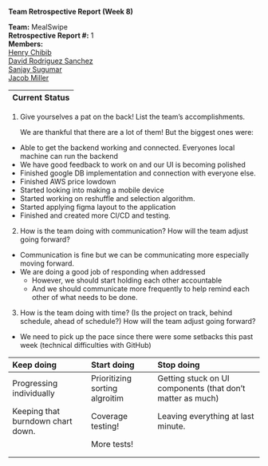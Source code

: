 **Team Retrospective Report (Week 8\)**

**Team:** MealSwipe  
**Retrospective Report \#:** 1  
**Members:**   
[Henry Chibib](mailto:hchibib@tamu.edu)  
[David Rodriguez Sanchez](mailto:david.rodriguez24@tamu.edu)  
[Sanjay Sugumar](mailto:sanjaysugumar20@tamu.edu)  
[Jacob Miller](mailto:jpmill25@tamu.edu)

| Current Status |
| :---- |

1. Give yourselves a pat on the back\! List the team’s accomplishments.

   We are thankful that there are a lot of them\! But the biggest ones were:  
* Able to get the backend working and connected. Everyones local machine can run the backend  
* We have good feedback to work on and our UI is becoming polished  
* Finished google DB implementation and connection with everyone else.  
* Finished AWS price lowdown  
* Started looking into making a mobile device  
* Started working on reshuffle and selection algorithm.  
* Started applying figma layout to the application  
* Finished and created more CI/CD and testing.  
    
2. How is the team doing with communication? How will the team adjust going forward? 

* Communication is fine but we can be communicating more especially moving forward.  
* We are doing a good job of responding when addressed  
  * However, we should start holding each other accountable   
  * And we should communicate more frequently to help remind each other of what needs to be done.


3. How is the team doing with time? (Is the project on track, behind schedule, ahead of schedule?) How will the team adjust going forward?   
* We need to pick up the pace since there were some setbacks this past week (technical difficulties with GitHub)


| Keep doing | Start doing | Stop doing |
| :---- | :---- | :---- |
| Progressing individually | Prioritizing sorting algroitim | Getting stuck on UI components (that don’t matter as much) |
| Keeping that burndown chart down. | Coverage testing\! | Leaving everything at last minute. |
|  | More tests\! |  |
|  |  |  |
|  |  |  |

